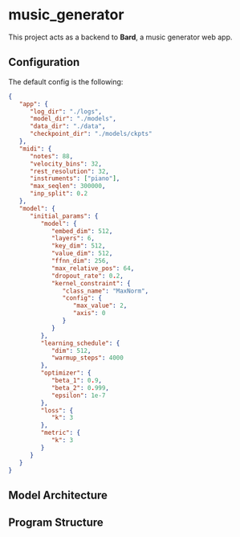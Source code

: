 # music_generator

This project acts as a backend to **Bard**, a music generator web app. 

## Configuration

The default config is the following:

```json
{
   "app": {
      "log_dir": "./logs",
      "model_dir": "./models",
      "data_dir": "./data",
      "checkpoint_dir": "./models/ckpts"
   },
   "midi": {
      "notes": 88,
      "velocity_bins": 32,
      "rest_resolution": 32,
      "instruments": ["piano"],
      "max_seqlen": 300000,
      "inp_split": 0.2
   },
   "model": {
      "initial_params": {
         "model": {
            "embed_dim": 512,
            "layers": 6,
            "key_dim": 512,
            "value_dim": 512,
            "ffnn_dim": 256,
            "max_relative_pos": 64,
            "dropout_rate": 0.2,
            "kernel_constraint": {
               "class_name": "MaxNorm",
               "config": {
                  "max_value": 2,
                  "axis": 0
               }
            }
         }, 
         "learning_schedule": {
            "dim": 512,
            "warmup_steps": 4000
         },
         "optimizer": {
            "beta_1": 0.9,
            "beta_2": 0.999,
            "epsilon": 1e-7
         },
         "loss": {
            "k": 3
         },
         "metric": {
            "k": 3
         }
      }
   }
}
```



## Model Architecture

## Program Structure
